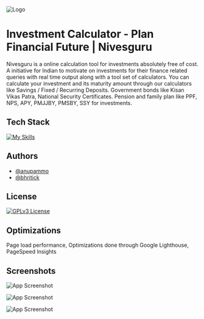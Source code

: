 
![Logo](https://nivesguru.in/android-icon-192x192.png)


# Investment Calculator - Plan Financial Future | Nivesguru

Nivesguru is a online calculation tool for investments absolutely free of cost. A initiative for Indian to motivate on investments for their finance related queries with real time output along with a tool set of calculators. You can calculate your investment and its maturity amount through our calculators like Savings / Fixed / Recurring Deposits. Government bonds like Kisan Vikas Patra, National Security Certificates. Pension and family plan like PPF, NPS, APY, PMJJBY, PMSBY, SSY for investments.


## Tech Stack


[![My Skills](https://skillicons.dev/icons?i=html,css,js,bootstrap,git,github,svg,ps,vscode&perline=3)](https://skillicons.dev)


## Authors

- [@anupammo](https://www.github.com/anupammo)
- [@bhritick](https://www.github.com/bhritick)


## License

[![GPLv3 License](https://img.shields.io/badge/License-GPL%20v3-yellow.svg)](https://opensource.org/licenses/)


## Optimizations

Page load performance, Optimizations done through Google Lighthouse, PageSpeed Insights


## Screenshots

![App Screenshot](https://nivesguru.in/nivesguru-1.png)

![App Screenshot](https://nivesguru.in/res/meta/national-savings-certificate-calculator.png)

![App Screenshot](https://nivesguru.in/res/meta/apy-calculator-nivesguru.png)

